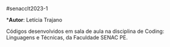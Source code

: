 
#senacclt2023-1

*<b>Autor</b>: Letícia Trajano

Códigos desenvolvidos em sala de aula na disciplina de Coding: Linguagens e Técnicas, da Faculdade SENAC PE.
